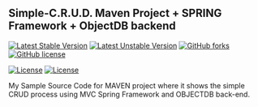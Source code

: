 ## Simple-C.R.U.D. Maven Project + SPRING Framework + ObjectDB backend

[![Latest Stable Version](https://poser.pugx.org/phpunit/phpunit/version)]()
[![Latest Unstable Version](https://img.shields.io/badge/Version-1.0-orange.svg)]()
[![GitHub forks](https://img.shields.io/github/forks/clydegold8/Simple-MAVEN-SPRING-OBJECTDB-CRUD.svg)](https://github.com/clydegold8/Simple-MAVEN-SPRING-OBJECTDB-CRUD/network)
[![GitHub license](https://img.shields.io/badge/license-MIT-blue.svg)](https://raw.githubusercontent.com/clydegold8/Simple-MAVEN-SPRING-OBJECTDB-CRUD/master/LICENSE)

[![License](https://www.w3.org/Icons/valid-html401)]()
[![License](https://www.w3.org/Icons/valid-css2)]()




My Sample Source Code for MAVEN project where it shows the simple CRUD process using MVC Spring Framework and OBJECTDB back-end.
